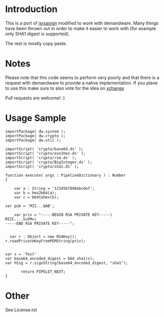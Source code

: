 Introduction
========
This is a port of [jsrsasign](https://github.com/kjur/jsrsasign) modified to work with demandware.
Many things have been thrown out in order to make it easier to work with (for example only SHA1 digest is supported).

The rest is mostly copy paste.

Notes
=====
Please note that this code seems to perform very poorly and that there is a request with demandware to provide a native implementation.
If you plane to use this make sure to also vote for the idea on [xchange](https://xchange.demandware.com/ideas/1849)

Pull requests are welcome! :)

Usage Sample
=========
```
importPackage( dw.system );
importPackage( dw.crypto );
importPackage( dw.util );

importScript( 'crypto/base64.ds' );
importScript( 'crypto/asn1hex.ds' );
importScript( 'crypto/rsa.ds' );
importScript( 'crypto/BigInteger.ds' );
importScript( 'crypto/sha1.ds' );

function execute( args : PipelineDictionary ) : Number
{

    var a : String = '1234567890abcdef';
    var b = hex2b64(a);
    var c = b64tohex(b);
    
var pub = 'MII...QAB';

    var priv = "-----BEGIN RSA PRIVATE KEY-----\
MIIC....SuVM=\
-----END RSA PRIVATE KEY-----";


  var r : Object = new RSAKey();
r.readPrivateKeyFromPEMString(priv);


var s = 'Test'
var base64_encoded_digest = b64_sha1(s);
var hSig = r.signString(base64_encoded_digest, "sha1");
  
       return PIPELET_NEXT;
}
```

Other
===
See License.txt
